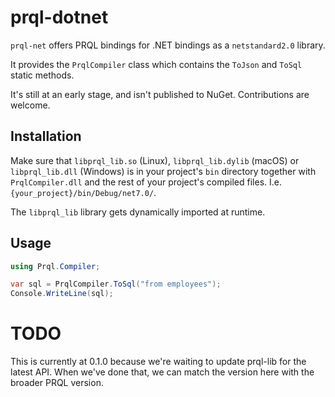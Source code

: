 # prql-dotnet

`prql-net` offers PRQL bindings for .NET bindings as a `netstandard2.0` library.

It provides the `PrqlCompiler` class which contains the `ToJson` and `ToSql`
static methods.

It's still at an early stage, and isn't published to NuGet. Contributions are
welcome.

## Installation

Make sure that `libprql_lib.so` (Linux), `libprql_lib.dylib` (macOS) or
`libprql_lib.dll` (Windows) is in your project's `bin` directory together with
`PrqlCompiler.dll` and the rest of your project's compiled files. I.e.
`{your_project}/bin/Debug/net7.0/`.

The `libprql_lib` library gets dynamically imported at runtime.

## Usage

```csharp
using Prql.Compiler;

var sql = PrqlCompiler.ToSql("from employees");
Console.WriteLine(sql);
```

# TODO

This is currently at 0.1.0 because we're waiting to update prql-lib for the latest API. When we've done that, we can match the version here with the broader PRQL version.
